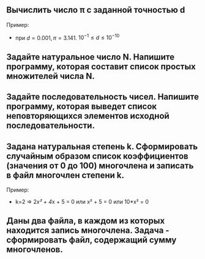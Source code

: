 ## Вычислить число π c заданной точностью d

Пример:

- при $d = 0.001, π = 3.141.$    $10^{-1} ≤ d ≤10^{-10}$


## Задайте натуральное число N. Напишите программу, которая составит список простых множителей числа N.


## Задайте последовательность чисел. Напишите программу, которая выведет список неповторяющихся элементов исходной последовательности.


## Задана натуральная степень k. Сформировать случайным образом список коэффициентов (значения от 0 до 100) многочлена и записать в файл многочлен степени k.

Пример:

- k=2 => 2*x² + 4*x + 5 = 0 или x² + 5 = 0 или 10*x² = 0


## Даны два файла, в каждом из которых находится запись многочлена. Задача - сформировать файл, содержащий сумму многочленов.